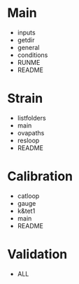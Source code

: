 # Main
- inputs
- getdir
- general
- conditions
- RUNME
- README

# Strain
- listfolders
- main
- ovapaths
- resloop
- README

# Calibration
- catloop
- gauge
- k&tet1
- main
- README

# Validation
- ALL
